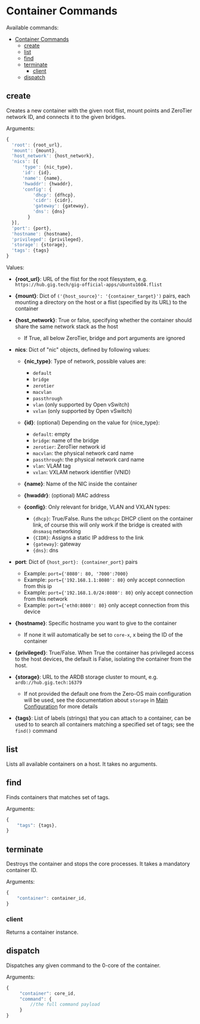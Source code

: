 # Container Commands

Available commands:

- [Container Commands](#container-commands)
  - [create](#create)
  - [list](#list)
  - [find](#find)
  - [terminate](#terminate)
    - [client](#client)
  - [dispatch](#dispatch)


## create

Creates a new container with the given root flist, mount points and ZeroTier network ID, and connects it to the given bridges.

Arguments:

```javascript
{
  'root': {root_url},
  'mount': {mount},
  'host_network': {host_network},
  'nics': [{
      'type': {nic_type},
      'id': {id},
      'name': {name},
      'hwaddr': {hwaddr},
      'config': {
          'dhcp': {dfhcp},
          'cidr': {cidr},
          'gateway': {gateway},
          'dns': {dns}
        }
  }],
  'port': {port},
  'hostname': {hostname},
  'privileged': {privileged},
  'storage': {storage},
  'tags': {tags}
}
```

Values:

- **{root_url}**: URL of the flist for the root filesystem, e.g. `https://hub.gig.tech/gig-official-apps/ubuntu1604.flist`

- **{mount}**: Dict of `('{host_source}': '{container_target}')` pairs, each mounting a directory on the host or a flist (specified by its URL) to the container

- **{host_network}**: True or false, specifying whether the container should share the same network stack as the host
  - If True, all below ZeroTier, bridge and port arguments are ignored

- **nics**: Dict of "nic" objects, defined by following values:

  - **{nic_type}**: Type of network, possible values are:
    - `default`
    - `bridge`
    - `zerotier`
    - `macvlan`
    - `passthrough`
    - `vlan` (only supported by Open vSwitch)
    - `vxlan` (only supported by Open vSwitch)

  - **{id}**: (optional) Depending on the value for {nice_type}:
    - `default`: empty
    - `bridge`: name of the bridge
    - `zerotier`: ZeroTier network id
    - `macvlan`: the physical network card name
    - `passthrough`: the physical network card name
    - `vlan`: VLAM tag
    - `vxlan`: VXLAM network identifier (VNID)

  - **{name}**: Name of the NIC inside the container

  - **{hwaddr}**: (optional) MAC address

  - **{config}**: Only relevant for bridge, VLAN and VXLAN types:
    - `{dhcp}`: True/False. Runs the `Udhcpc` DHCP client on the container link, of course this will only work if the bridge is created with `dnsmasq` networking
    - `{CIDR}`: Assigns a static IP address to the link
    - `{gateway}`: gateway
    - `{dns}`: dns

- **port**: Dict of `{host_port}: {container_port}` pairs

  - Example: `port={'8080': 80, '7000':7000}`
  - Example: `port={'192.168.1.1:8080': 80}` only accept connection from this ip
  - Example: `port={'192.168.1.0/24:8080': 80}` only accept connection from this network
  - Example: `port={'eth0:8080': 80}` only accept connection from this device

- **{hostname}**: Specific hostname you want to give to the container
  - If none it will automatically be set to `core-x`, x being the ID of the container

- **{privileged}**: True/False. When True the container has privileged access to the host devices, the default is False, isolating the container from the host.

- **{storage}**: URL to the ARDB storage cluster to mount, e.g. `ardb://hub.gig.tech:16379`
  - If not provided the default one from the Zero-OS main configuration will be used, see the documentation about `storage` in [Main Configuration](../../config/main.md) for more details
- **{tags}**: List of labels (strings) that you can attach to a container, can be used to to search all containers matching a specified set of tags; see the `find()` command


## list

Lists all available containers on a host. It takes no arguments.


## find

Finds containers that matches set of tags.

Arguments:
```javascript
{
    "tags": {tags},
}
```

## terminate

Destroys the container and stops the core processes. It takes a mandatory container ID.

Arguments:
```javascript
{
    "container": container_id,
}
```


### client

Returns a container instance.


## dispatch

Dispatches any given command to the 0-core of the container.

Arguments:
```javascript
{
     "container": core_id,
     "command": {
         //the full command payload
     }
}
```
